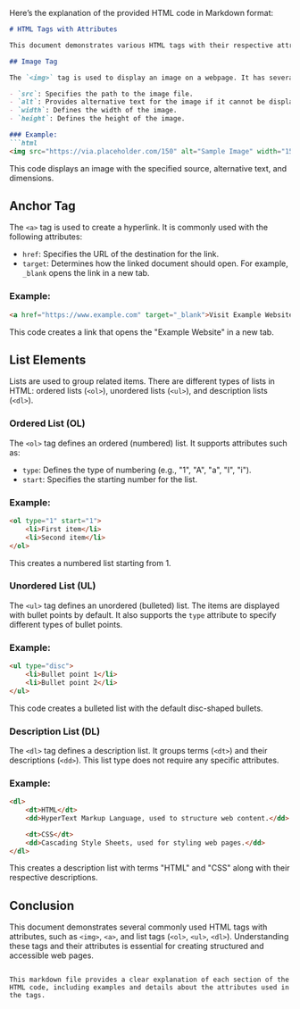 Here’s the explanation of the provided HTML code in Markdown format:

```markdown
# HTML Tags with Attributes

This document demonstrates various HTML tags with their respective attributes. Below is the explanation for each section of the HTML code.

## Image Tag

The `<img>` tag is used to display an image on a webpage. It has several important attributes:

- `src`: Specifies the path to the image file.
- `alt`: Provides alternative text for the image if it cannot be displayed.
- `width`: Defines the width of the image.
- `height`: Defines the height of the image.

### Example:
```html
<img src="https://via.placeholder.com/150" alt="Sample Image" width="150" height="150">
```

This code displays an image with the specified source, alternative text, and dimensions.

## Anchor Tag

The `<a>` tag is used to create a hyperlink. It is commonly used with the following attributes:

- `href`: Specifies the URL of the destination for the link.
- `target`: Determines how the linked document should open. For example, `_blank` opens the link in a new tab.

### Example:
```html
<a href="https://www.example.com" target="_blank">Visit Example Website</a>
```

This code creates a link that opens the "Example Website" in a new tab.

## List Elements

Lists are used to group related items. There are different types of lists in HTML: ordered lists (`<ol>`), unordered lists (`<ul>`), and description lists (`<dl>`).

### Ordered List (OL)

The `<ol>` tag defines an ordered (numbered) list. It supports attributes such as:

- `type`: Defines the type of numbering (e.g., "1", "A", "a", "I", "i").
- `start`: Specifies the starting number for the list.

### Example:
```html
<ol type="1" start="1">
    <li>First item</li>
    <li>Second item</li>
</ol>
```

This creates a numbered list starting from 1.

### Unordered List (UL)

The `<ul>` tag defines an unordered (bulleted) list. The items are displayed with bullet points by default. It also supports the `type` attribute to specify different types of bullet points.

### Example:
```html
<ul type="disc">
    <li>Bullet point 1</li>
    <li>Bullet point 2</li>
</ul>
```

This code creates a bulleted list with the default disc-shaped bullets.

### Description List (DL)

The `<dl>` tag defines a description list. It groups terms (`<dt>`) and their descriptions (`<dd>`). This list type does not require any specific attributes.

### Example:
```html
<dl>
    <dt>HTML</dt>
    <dd>HyperText Markup Language, used to structure web content.</dd>

    <dt>CSS</dt>
    <dd>Cascading Style Sheets, used for styling web pages.</dd>
</dl>
```

This creates a description list with terms "HTML" and "CSS" along with their respective descriptions.

## Conclusion

This document demonstrates several commonly used HTML tags with attributes, such as `<img>`, `<a>`, and list tags (`<ol>`, `<ul>`, `<dl>`). Understanding these tags and their attributes is essential for creating structured and accessible web pages.
```

This markdown file provides a clear explanation of each section of the HTML code, including examples and details about the attributes used in the tags.